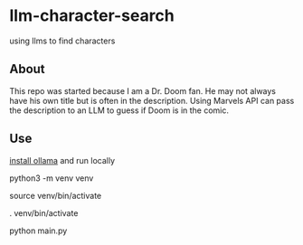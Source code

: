 # llm-character-search
using llms to find characters

## About

This repo was started because I am a Dr. Doom fan. He may not always have his own title but is often in the description. Using Marvels API can pass the description to an LLM to guess if Doom is in the comic.

## Use

[install ollama](https://ollama.com/download) and run locally

python3 -m venv venv

source venv/bin/activate

. venv/bin/activate

python main.py